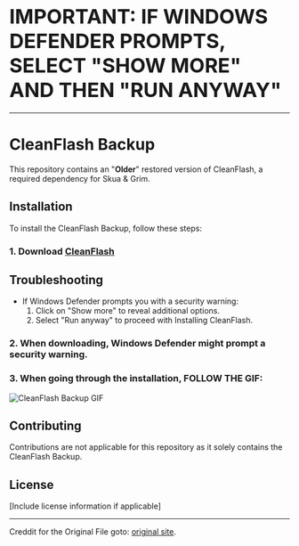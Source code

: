 # <span style="font-size:36px">**IMPORTANT: IF WINDOWS DEFENDER PROMPTS, SELECT "SHOW MORE" AND THEN "RUN ANYWAY"**</span>

---

# CleanFlash Backup

This repository contains an "**Older**" restored version of CleanFlash, a required dependency for Skua & Grim.

## Installation

To install the CleanFlash Backup, follow these steps:

### **1. Download [CleanFlash](https://cdn.cleanflash.org/CleanFlash_34.0.0.330_Installer.exe)**
## Troubleshooting
- If Windows Defender prompts you with a security warning:
  1. Click on "Show more" to reveal additional options.
  2. Select "Run anyway" to proceed with Installing CleanFlash.
  
### **2. When downloading, Windows Defender might prompt a security warning.**

### **3. When going through the installation, FOLLOW THE GIF:**

![CleanFlash Backup GIF](https://i.imgur.com/ztsLYZ1.gif)




## Contributing

Contributions are not applicable for this repository as it solely contains the CleanFlash Backup.

## License

[Include license information if applicable]

---

Creddit for the Original File goto: [original site](https://gitlab.com/cleanflash/installer/-/releases).
